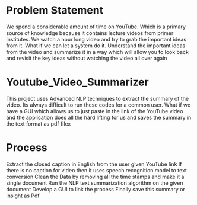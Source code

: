 # Problem Statement
We spend a considerable amount of time on YouTube. Which is a primary source of knowledge because it contains lecture videos from primer institutes. We watch a hour long video and try to grab the important ideas from it. What if we can let a system do it. Understand the important ideas from the video and summarize it in a way which will allow you to look back and revisit the key ideas without watching the video all over again

# Youtube_Video_Summarizer
This project uses Advanced NLP techniques to extract the summary of the video. Its always difficult to run these codes for a common user. What if we have a GUI which allows us to just paste in the link of the YouTube video and the application does all the hard lifting for us and saves the summary in the text format as pdf filex

# Process

Extract the closed caption in English from the user given YouTube link
If there is no caption for video then it uses speech recognition model to text conversion
Clean the Data by removing all the time stamps and make it a single document
Run the NLP text summarization algorithm on the given document
Develop a GUI to link the process
Finally save this summary or insight as Pdf
